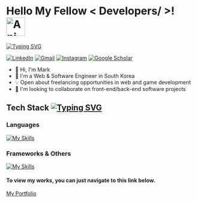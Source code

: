 # Hello My Fellow < Developers/ >! <img src="https://iam-weijie.github.io/wave/hand-emoji.svg" alt="Animated Emoji" width="50" height="50">

[![Typing SVG](https://readme-typing-svg.demolab.com?font=Fira+Code&pause=1000&width=435&lines=Welcome+to+my+GitHub+Profile!;I'm+a+Web+Developer;I'm+a+Game+Developer;I'm+a+Software+Engineer)](https://git.io/typing-svg)

[![LinkedIn](https://img.shields.io/badge/linkedin-%230077B5.svg?style=for-the-badge&logo=linkedin&logoColor=white)](https://www.linkedin.com/in/mark-verana/)
[![Gmail](https://img.shields.io/badge/Gmail-D14836?style=for-the-badge&logo=gmail&logoColor=white)](https://mail.google.com/)
[![Instagram](https://img.shields.io/badge/Instagram-%23E4405F.svg?style=for-the-badge&logo=Instagram&logoColor=white)](https://www.instagram.com/mprof27/)
[![Google Scholar](https://img.shields.io/badge/Google%20Scholar-4285F4?style=for-the-badge&logo=google-scholar&logoColor=white)](https://scholar.google.com/citations?hl=en&user=BtbR9OYAAAAJ)


* 👋 Hi, I'm Mark
* 💼 I'm a Web & Software Engineer in South Korea
* 💡 Open about freelancing opportunities in web and game development
* 👯 I'm looking to collaborate on front-end/back-end software projects



## Tech Stack [![Typing SVG](https://readme-typing-svg.demolab.com?font=Fira+Code&weight=200&letterSpacing=1px&duration=8000&pause=1000&vCenter=true&random=true&width=200&height=20&lines=%3Ccoding...%2F%3E)](https://git.io/typing-svg)

### Languages
[![My Skills](https://skillicons.dev/icons?i=python,js,react,threejs,dart,expressjs,typescript,c#,c++)](https://skillicons.dev)

### Frameworks & Others
[![My Skills](https://skillicons.dev/icons?i=html,css,postgresql,mongodb,django,unity,blender)](https://skillicons.dev)



#### To view my works, you can just navigate to this link below.
[My Portfolio](https://portfolio.amvcoder.com/)
